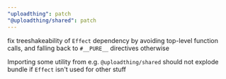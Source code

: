 ```yaml
---
"uploadthing": patch
"@uploadthing/shared": patch
---
```


fix treeshakeability of `Effect` dependency by avoiding top-level function calls, and falling back to `#__PURE__` directives otherwise

Importing some utility from e.g. `@uploadthing/shared` should not explode bundle if `Effect` isn't used for other stuff
